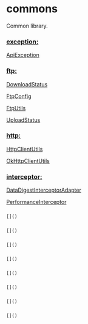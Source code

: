 # commons
Common library.

### [exception:](https://github.com/baayso/commons/tree/master/src/main/java/com/baayso/commons/exception)
[ApiException](https://github.com/baayso/commons/blob/master/src/main/java/com/baayso/commons/exception/ApiException.java)

### [ftp:](https://github.com/baayso/commons/tree/master/src/main/java/com/baayso/commons/ftp)
[DownloadStatus](https://github.com/baayso/commons/blob/master/src/main/java/com/baayso/commons/ftp/DownloadStatus.java)

[FtpConfig](https://github.com/baayso/commons/blob/master/src/main/java/com/baayso/commons/ftp/FtpConfig.java)

[FtpUtils](https://github.com/baayso/commons/blob/master/src/main/java/com/baayso/commons/ftp/FtpUtils.java)

[UploadStatus](https://github.com/baayso/commons/blob/master/src/main/java/com/baayso/commons/ftp/UploadStatus.java)

### [http:](https://github.com/baayso/commons/tree/master/src/main/java/com/baayso/commons/http)
[HttpClientUtils](https://github.com/baayso/commons/blob/master/src/main/java/com/baayso/commons/http/HttpClientUtils.java)

[OkHttpClientUtils](https://github.com/baayso/commons/blob/master/src/main/java/com/baayso/commons/http/OkHttpClientUtils.java)

### [interceptor:](https://github.com/baayso/commons/tree/master/src/main/java/com/baayso/commons/interceptor)
[DataDigestInterceptorAdapter](https://github.com/baayso/commons/blob/master/src/main/java/com/baayso/commons/interceptor/DataDigestInterceptorAdapter.java)

[PerformanceInterceptor](https://github.com/baayso/commons/blob/master/src/main/java/com/baayso/commons/interceptor/PerformanceInterceptor.java)

### []()
    []()

### []()
    []()

### []()
    []()

### []()
    []()

### []()
    []()

### []()
    []()

### []()
    []()

### []()
    []()
